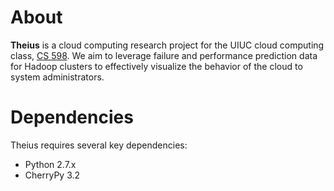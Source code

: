 About
=====
<b>Theius</b> is a cloud computing research project for the UIUC cloud computing class, [CS 598](https://wiki.engr.illinois.edu/display/cs598rco/Home).
We aim to leverage failure and performance prediction data for Hadoop clusters to effectively visualize the behavior of the cloud to system administrators.

Dependencies
============
Theius requires several key dependencies:
* Python 2.7.x
* CherryPy 3.2


